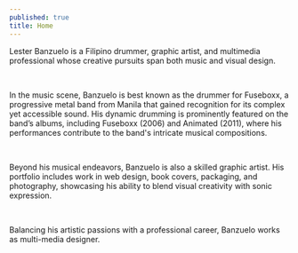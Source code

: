 ```yaml
---
published: true
title: Home
---
```

Lester Banzuelo is a Filipino drummer, graphic artist, and multimedia professional whose creative pursuits span both music and visual design.<br />

<br />

In the music scene, Banzuelo is best known as the drummer for Fuseboxx, a progressive metal band from Manila that gained recognition for its complex yet accessible sound. His dynamic drumming is prominently featured on the band’s albums, including Fuseboxx (2006) and Animated (2011), where his performances contribute to the band's intricate musical compositions.<br />

<br />

Beyond his musical endeavors, Banzuelo is also a skilled graphic artist. His portfolio includes work in web design, book covers, packaging, and photography, showcasing his ability to blend visual creativity with sonic expression.<br />

<br />

Balancing his artistic passions with a professional career, Banzuelo works as multi-media designer.